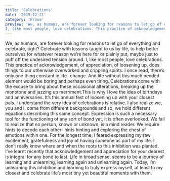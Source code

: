 ```yaml
---
title: 'Celebrations'
date: '2019-12-21'
category: 'Prose'
preview: 'We, as humans, are forever looking for reasons to let go of everything and celebrate, right? Celebrate with lessons taught to us by life, to help better ourselves for whatever reason we’re here for or plainly put, maybe just to puff off the undesired tension around.
I, like most people, love celebrations. This practice of acknowledgement, of appreciation, of loosening up, does things to our otherwise overworked and crippling spirits......'
---
```


We, as humans, are forever looking for reasons to let go of everything and celebrate, right? Celebrate with lessons taught to us by life, to help better ourselves for whatever reason we’re here for or plainly put, maybe just to puff off the undesired tension around.
I, like most people, love celebrations. This practice of acknowledgement, of appreciation, of loosening up, does things to our otherwise overworked and crippling spirits. I once read, there’s only one thing constant in life- change. And life without this much needed element would be boring and perhaps even tiring. Celebrations come with the excuse to bring about these occasional alterations, breaking up the monotone and jazzing up merriment.This is why I love the idea of birthdays and anniversaries. It’s this annual fest of loosening up with your closest pals. I understand the very idea of celebrations is relative. I also realize we, you and I, come from different backgrounds and so, we hold different equations describing this same concept.
Expression is such a necessary tool for the functioning of any sort of bond yet, it is often overlooked. We fail to realize that no person, known or unknown, is a mind reader. We require hints to decode each other- hints hinting and exploring the chest of emotions within one. For the longest time, I feared expressing my raw excitement, gratefulness and joy of having someone as part of my life. I don’t really know where and when the roots to this inhibition was planted. I’ve learnt recently that acknowledgement and appreciation for your dearest is integral for any bond to last. Life in broad sense, seems to be a journey of learning and unlearning, learning again and unlearning again. Today, I’m unlearning this inhibition and learning to truly express myself, at least to my closest and celebrate life’s most tiny yet beautiful moments with them.